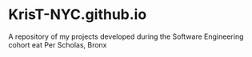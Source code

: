 # KrisT-NYC.github.io
A repository of my projects developed during the Software Engineering cohort eat Per Scholas, Bronx
